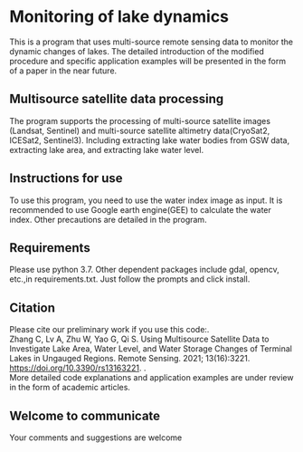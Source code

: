 # Monitoring of lake dynamics
This is a program that uses multi-source remote sensing data to monitor the dynamic changes of lakes.
The detailed introduction of the modified procedure and specific application examples will be presented in the form of a paper in the near future.

## Multisource satellite data processing
The program supports the processing of multi-source satellite images (Landsat, Sentinel) and multi-source satellite altimetry data(CryoSat2, ICESat2, Sentinel3).
Including extracting lake water bodies from GSW data, extracting lake area, and extracting lake water level.

## Instructions for use
To use this program, you need to use the water index image as input. It is recommended to use Google earth engine(GEE) to calculate the water index.
Other precautions are detailed in the program.

## Requirements
Please use python 3.7.
Other dependent packages include gdal, opencv, etc.,in requirements.txt. Just follow the prompts and click install.

## Citation
Please cite our preliminary work if you use this code:.\
Zhang C, Lv A, Zhu W, Yao G, Qi S. Using Multisource Satellite Data to Investigate Lake Area, Water Level, and Water Storage Changes of Terminal Lakes in Ungauged Regions. Remote Sensing. 2021; 13(16):3221. https://doi.org/10.3390/rs13163221. .\
More detailed code explanations and application examples are under review in the form of academic articles.

## Welcome to communicate
Your comments and suggestions are welcome
